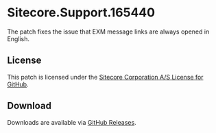 # Sitecore.Support.165440
The patch fixes the issue that EXM message links are always opened in English.

## License  
This patch is licensed under the [Sitecore Corporation A/S License for GitHub](https://github.com/sitecoresupport/Sitecore.Support.165440/blob/master/LICENSE).  

## Download  
Downloads are available via [GitHub Releases](https://github.com/sitecoresupport/Sitecore.Support.165440/releases).  
